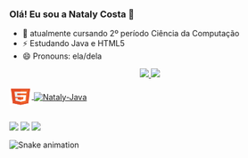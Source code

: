 ### Olá! Eu sou a Nataly Costa 👋

- 🌱 atualmente cursando 2º período Ciência da Computação
- ⚡ Estudando Java e HTML5
- 😄 Pronouns: ela/dela

<div align="center">
   <a href="https://beacons.ai/Nataly-Costaa">
   <img height="180em" src="https://github-readme-stats.vercel.app/api?username=Nataly-Costaa&show_icons=true&theme=dark&include_all_commits=true&count_private=true"/>
   <img height="170em" src="https://github-readme-stats.vercel.app/api/top-langs/?username=Nataly-Costaa&layout=compact&langs_count=7&theme=dark"/>
</div>
<div style="display: inline_block"><br>  
   <img align="center" alt="Nataly-HTML" height="30" width="40" src="https://raw.githubusercontent.com/devicons/devicon/master/icons/html5/html5-original.svg">
   <img align="center" alt="Nataly-Java" height="30" width="40" src="https://cdn.jsdelivr.net/gh/devicons/devicon/icons/java/java-original.svg" />
 
</div>
    
  
 ##
  
 <div>
    <a href="https://www.instagram.com/natalycostaa/" target="_blank"><img src="https://img.shields.io/badge/-Instagram-%23E4405F?style=for-the-badge&logo=instagram&logoColor=white" target="_blank"></a>
    <a href="https://www.linkedin.com/in/nataly-costa-2b7784211/" target="_blank"><img src="https://img.shields.io/badge/-LinkedIn-%230077B5?style=for-the-badge&logo=linkedin&logoColor=white" target="_blank"></a>
  <a href=mailto:natalynaty653@gmail.com><img src="https://img.shields.io/badge/Gmail-D14836?style=for-the-badge&logo=gmail&logoColor=white" target="_blank"></a>
</div>   
   
   ![Snake animation](https://github.com/Nataly-Costaa/Nataly-Costaa/blob/output/github-contribution-grid-snake.svg)
